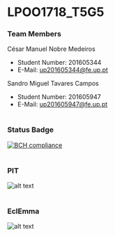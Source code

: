 # LPOO1718_T5G5
### Team Members
César Manuel Nobre Medeiros<br>
* Student Number: 201605344
* E-Mail: up201605344@fe.up.pt

Sandro Miguel Tavares Campos
* Student Number: 201605947
* E-Mail: up201605947@fe.up.pt
<br><br>
### Status Badge
[![BCH compliance](https://bettercodehub.com/edge/badge/Cesar-Medeiros/LPOO1718_T5G5?branch=master&token=7352e3707bd9bc6a0955e6819a2d015ed478f04b)](https://bettercodehub.com/)
<br><br>
### PIT
![alt text](https://github.com/Cesar-Medeiros/LPOO1718_T5G5/tree/guided-project-delivery/Screenshots/PIT.png)
<br><br>
### EclEmma
![alt text](https://github.com/Cesar-Medeiros/LPOO1718_T5G5/tree/guided-project-delivery/Screenshots/EclEmma.png)
<br><br>
